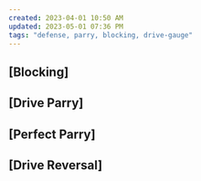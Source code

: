 ```yaml
---
created: 2023-04-01 10:50 AM
updated: 2023-05-01 07:36 PM
tags: "defense, parry, blocking, drive-gauge"
---
```

## [Blocking]

## [Drive Parry]

## [Perfect Parry]

## [Drive Reversal]